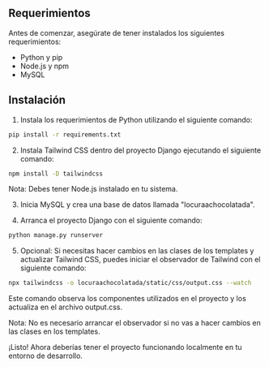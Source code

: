## Requerimientos

Antes de comenzar, asegúrate de tener instalados los siguientes requerimientos:

- Python y pip
- Node.js y npm
- MySQL

## Instalación

1. Instala los requerimientos de Python utilizando el siguiente comando:

```bash
pip install -r requirements.txt
```

2. Instala Tailwind CSS dentro del proyecto Django ejecutando el siguiente comando:

```bash
npm install -D tailwindcss
```

Nota: Debes tener Node.js instalado en tu sistema.

3. Inicia MySQL y crea una base de datos llamada "locuraachocolatada".

4. Arranca el proyecto Django con el siguiente comando:

```bash
python manage.py runserver
```

5. Opcional: Si necesitas hacer cambios en las clases de los templates y actualizar Tailwind CSS, puedes iniciar el observador de Tailwind con el siguiente comando:

```bash
npx tailwindcss -o locuraachocolatada/static/css/output.css --watch
```

Este comando observa los componentes utilizados en el proyecto y los actualiza en el archivo output.css.

Nota: No es necesario arrancar el observador si no vas a hacer cambios en las clases en los templates.

¡Listo! Ahora deberías tener el proyecto funcionando localmente en tu entorno de desarrollo.
